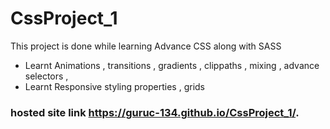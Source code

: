 # CssProject_1
This project is done while learning
Advance CSS along with SASS
- Learnt Animations , transitions , gradients , clippaths , mixing , advance selectors , 
- Learnt Responsive styling properties , grids
### hosted site link https://guruc-134.github.io/CssProject_1/.
